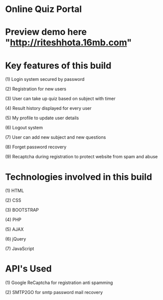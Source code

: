 # Online Quiz Portal
# Preview demo here "http://riteshhota.16mb.com"

# Key features of this build

(1) Login system secured by password

(2) Registration for new users

(3) User can take up quiz based on subject with timer

(4) Result history displayed for every user

(5) My profile to update user details

(6) Logout system

(7) User can add new subject and new questions

(8) Forget password recovery

(9) Recaptcha during registration to protect website from spam and abuse


# Technologies involved in this build

(1) HTML

(2) CSS

(3) BOOTSTRAP

(4) PHP

(5) AJAX

(6) jQuery

(7) JavaScript

# API's Used

(1) Google ReCaptcha for registration anti spamming

(2) SMTP2GO for smtp password mail recovery



